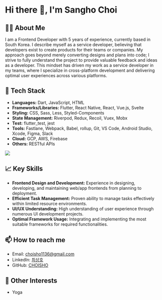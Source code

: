 # Hi there 👋, I'm Sangho Choi

## 👨‍💻 About Me
I am a Frontend Developer with 5 years of experience, currently based in South Korea. I describe myself as a service developer, believing that developers exist to create products for their teams or companies. My approach goes beyond merely converting designs and plans into code; I strive to fully understand the project to provide valuable feedback and ideas as a developer. This mindset has driven my work as a service developer in my teams, where I specialize in cross-platform development and delivering optimal user experiences across various platforms.

## 🚀 Tech Stack
- **Languages:** Dart, JavaScript, HTML
- **Frameworks/Libraries:** Flutter, React Native, React, Vue.js, Svelte
- **Styling:** CSS, Sass, Less, Styled-Components
- **State Management:** Riverpod, Redux, Recoil, Vuex, Mobx
- **Test:** flutter_test, jest
- **Tools:** Fastlane, Webpack, Babel, rollup, Git, VS Code, Android Studio, Xcode, Figma, Slack
- **Cloud:** GCP, AWS, Firebase
- **Others:** RESTful APIs

<img src="https://skillicons.dev/icons?i=dart,js,ts,flutter,react,html,css,firebase,aws,gcp,androidstudio,swift" />

## 📈 Key Skills
- **Frontend Design and Development:** Experience in designing, developing, and maintaining web/app frontends from planning to deployment.
- **Efficient Task Management:** Proven ability to manage tasks effectively within limited resource environments.
- **UI/UX Understanding:** High understanding of user experience through numerous UI development projects.
- **Optimal Framework Usage:** Integrating and implementing the most suitable frameworks for required functionalities.

## 📫 How to reach me
- Email: [choisho1136@gmail.com](mailto:choisho1136@gmail.com)
- LinkedIn: [최상호](https://www.linkedin.com/in/상호-최-0023bb202/)
- GitHub: [CHOISHO](https://github.com/CHOISHO)

## 🌱 Other Interests
- Yoga
